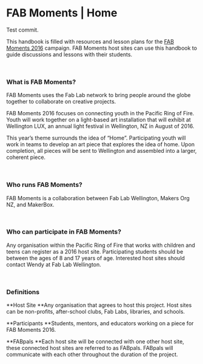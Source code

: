 FAB Moments | Home
=======

Test commit.

This handbook is filled with resources and lesson plans for the [FAB Moments 2016](http://fabmoments.org/) campaign.  FAB Moments host sites can use this handbook to guide discussions and lessons with their students.

<br>


### What is FAB Moments?

FAB Moments uses the Fab Lab network to bring people around the globe together to collaborate on creative projects.

FAB Moments 2016 focuses on connecting youth in the Pacific Ring of Fire.  Youth will work together on a light-based art installation that will exhibit at Wellington LUX, an annual light festival in Wellington, NZ in August of 2016.

This year’s theme surrounds the idea of “Home”.   Participating youth will work in teams to develop an art piece that explores the idea of home. Upon completion, all pieces will be sent to Wellington and assembled into a larger, coherent piece. 

<br>

### Who runs FAB Moments?
FAB Moments is a collaboration between Fab Lab Wellington, Makers Org NZ, and MakerBox.

<br>

### Who can participate in FAB Moments?
Any organisation within the Pacific Ring of Fire that works with children and teens can register as a 2016 host site.  Participating students should be between the ages of 8 and 17 years of age.  Interested host sites should contact Wendy at Fab Lab Wellington.

<br>

### Definitions

**Host Site
**Any organisation that agrees to host this project.  Host sites can be non-profits, after-school clubs, Fab Labs, libraries, and schools.

**Participants
**Students, mentors, and educators working on a piece for FAB Moments 2016.

**FABpals
**Each host site will be connected with one other host site, these connected host sites are referred to as FABpals.  FABpals will communicate with each other throughout the duration of the project.  

